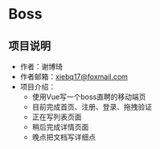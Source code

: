 

# Boss

## 项目说明

- 作者：谢博琦
- 作者邮箱：xiebq17@foxmail.com
- 项目介绍：
  - 使用Vue写一个boss直聘的移动端页
  - 目前完成首页、注册、登录、拖拽验证
  - 正在写列表页面
  - 稍后完成详情页面
  - 晚点把文档写详细点